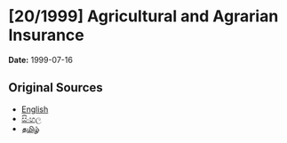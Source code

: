 # [20/1999] Agricultural and Agrarian Insurance

**Date:** 1999-07-16

## Original Sources

- [English](https://documents.gov.lk/view/acts/1999/7/20-1999_E.pdf)
- [සිංහල](https://documents.gov.lk/view/acts/1999/7/20-1999_S.pdf)
- [தமிழ்](https://documents.gov.lk/view/acts/1999/7/20-1999_T.pdf)
